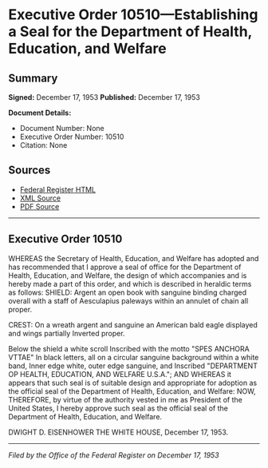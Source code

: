 # Executive Order 10510—Establishing a Seal for the Department of Health, Education, and Welfare

## Summary

**Signed:** December 17, 1953
**Published:** December 17, 1953

**Document Details:**
- Document Number: None
- Executive Order Number: 10510
- Citation: None

## Sources
- [Federal Register HTML](https://www.presidency.ucsb.edu/documents/executive-order-10510-establishing-seal-for-the-department-health-education-and-welfare)
- [XML Source](None)
- [PDF Source](None)

---

## Executive Order 10510

WHEREAS the Secretary of Health, Education, and Welfare has adopted and has recommended that I approve a seal of office for the Department of Health, Education, and Welfare, the design of which accompanies and is hereby made a part of this order, and which is described in heraldic terms as follows:
SHIELD: Argent an open book with sanguine binding charged overall with a staff of Aesculapius paleways within an annulet of chain all proper.

CREST: On a wreath argent and sanguine an American bald eagle displayed and wings partially Inverted proper.

Below the shield a white scroll Inscribed with the motto "SPES ANCHORA VTTAE" In black letters, all on a circular sanguine background within a white band, Inner edge white, outer edge sanguine, and Inscribed "DEPARTMENT OP HEALTH, EDUCATION, AND WELFARE U.S.A.";
AND WHEREAS it appears that such seal is of suitable design and appropriate for adoption as the official seal of the Department of Health, Education, and Welfare:
NOW, THEREFORE, by virtue of the authority vested in me as President of the United States, I hereby approve such seal as the official seal of the Department of Health, Education, and Welfare.

DWIGHT D. EISENHOWER
THE WHITE HOUSE,
December 17, 1953.

---

*Filed by the Office of the Federal Register on December 17, 1953*
